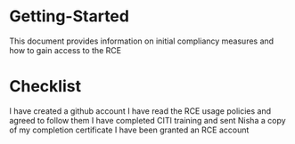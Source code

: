 # Getting-Started
This document provides information on initial compliancy measures and how to gain access to the RCE 
# Checklist 
I have created a github account 
I have read the RCE usage policies and agreed to follow them 
I have completed CITI training and sent Nisha a copy of my completion certificate 
I have been granted an RCE account 
